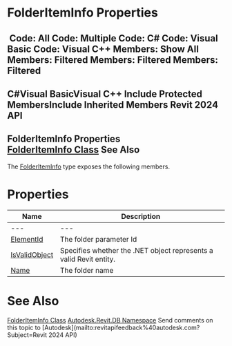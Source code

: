 # FolderItemInfo Properties

﻿
 Code: All Code: Multiple Code: C# Code: Visual Basic Code: Visual C++  Members: Show All Members: Filtered Members: Filtered Members: Filtered   
---  
C#Visual BasicVisual C++
Include Protected MembersInclude Inherited Members
Revit 2024 API  
---  
FolderItemInfo Properties  
[FolderItemInfo Class](ef79812e-ea11-eda4-9c51-b54df57dc197.md "FolderItemInfo Class") See Also  
---  
The [FolderItemInfo](ef79812e-ea11-eda4-9c51-b54df57dc197.md "FolderItemInfo Class") type exposes the following members.
# Properties
| Name | Description |
| --- | --- |
| --- | --- | --- |
| [ElementId](7f892bab-a50d-f9ce-f7a4-6b1f43e6c31c.md "ElementId Property") | The folder parameter Id |
| [IsValidObject](6d47a372-7001-e819-6a25-3bb5d77ee472.md "IsValidObject Property") | Specifies whether the .NET object represents a valid Revit entity. |
| [Name](41be8e70-dc5b-adc0-c9d2-8f0f110ddd84.md "Name Property") | The folder name |

# See Also
[FolderItemInfo Class](ef79812e-ea11-eda4-9c51-b54df57dc197.md "FolderItemInfo Class")
[Autodesk.Revit.DB Namespace](87546ba7-461b-c646-cbb1-2cb8f5bff8b2.md "Autodesk.Revit.DB Namespace")
Send comments on this topic to [Autodesk](mailto:revitapifeedback%40autodesk.com?Subject=Revit 2024 API)
